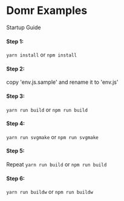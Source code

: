 # Domr Examples

Startup Guide

#### Step 1:
`yarn install` or `npm install`

#### Step 2:
copy 'env.js.sample' and rename it to 'env.js'

#### Step 3:
`yarn run build` or `npm run build`

#### Step 4:
`yarn run svgmake` or `npm run svgmake`

#### Step 5:
Repeat `yarn run build` or `npm run build`

#### Step 6:
`yarn run buildw` or `npm run buildw`
